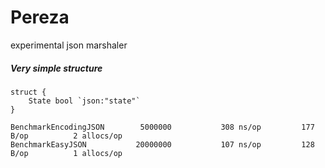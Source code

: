 # Pereza
experimental json marshaler

##### Very simple structure
```golang
struct {
	State bool `json:"state"`
}
```
```text
BenchmarkEncodingJSON   	 5000000	       308 ns/op	     177 B/op	       2 allocs/op
BenchmarkEasyJSON       	20000000	       107 ns/op	     128 B/op	       1 allocs/op
```
